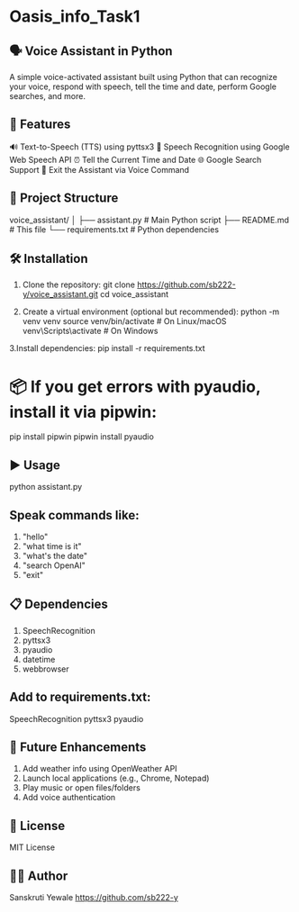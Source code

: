 # Oasis_info_Task1

## 🗣️ Voice Assistant in Python
A simple voice-activated assistant built using Python that can recognize your voice, respond with speech, tell the time and date, perform Google searches, and more.

## 🚀 Features
🔊 Text-to-Speech (TTS) using pyttsx3
🎤 Speech Recognition using Google Web Speech API
⏰ Tell the Current Time and Date
🌐 Google Search Support
🛑 Exit the Assistant via Voice Command

## 📁 Project Structure
voice_assistant/
│
├── assistant.py         # Main Python script
├── README.md            # This file
└── requirements.txt     # Python dependencies

## 🛠️ Installation

1. Clone the repository:
git clone https://github.com/sb222-y/voice_assistant.git
cd voice_assistant

2. Create a virtual environment (optional but recommended):
python -m venv venv
source venv/bin/activate       # On Linux/macOS
venv\Scripts\activate          # On Windows

3.Install dependencies:
pip install -r requirements.txt

# 📦 If you get errors with pyaudio, install it via pipwin:
pip install pipwin
pipwin install pyaudio

## ▶️ Usage
python assistant.py

## Speak commands like:

1. "hello"
2. "what time is it"
3. "what's the date"
4. "search OpenAI"
5. "exit"

## 📋 Dependencies
1. SpeechRecognition
2. pyttsx3
3. pyaudio
4. datetime
5. webbrowser

## Add to requirements.txt:
SpeechRecognition
pyttsx3
pyaudio

## 🧠 Future Enhancements
1. Add weather info using OpenWeather API
2. Launch local applications (e.g., Chrome, Notepad)
3. Play music or open files/folders
4. Add voice authentication

## 📜 License
MIT License

## 🙋‍♀️ Author
Sanskruti Yewale
https://github.com/sb222-y

